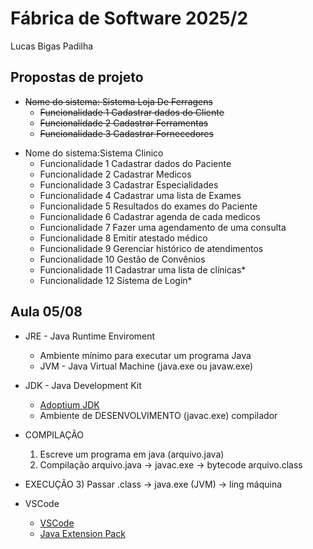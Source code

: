 # Fábrica de Software 2025/2
Lucas Bigas Padilha

## Propostas de projeto
<s>
  
- Nome do sistema: Sistema Loja De Ferragens
  - Funcionalidade 1 Cadastrar dados do Cliente
  - Funcionalidade 2 Cadastrar Ferramentas
  - Funcionalidade 3 Cadastrar Fornecedores

  
</s>


- Nome do sistema:Sistema Clinico 
  - Funcionalidade 1 Cadastrar dados do Paciente
  - Funcionalidade 2 Cadastrar Medicos 
  - Funcionalidade 3 Cadastrar Especialidades
  - Funcionalidade 4 Cadastrar uma lista de Exames
  - Funcionalidade 5 Resultados do exames do Paciente
  - Funcionalidade 6 Cadastrar agenda de cada medicos
  - Funcionalidade 7 Fazer uma agendamento de uma consulta
  - Funcionalidade 8 Emitir atestado médico
  - Funcionalidade 9 Gerenciar histórico de atendimentos
  - Funcionalidade 10 Gestão de Convênios
  - Funcionalidade 11 Cadastrar uma lista de clínicas*
  - Funcionalidade 12 Sistema de Login*

## Aula 05/08

- JRE - Java Runtime Enviroment
  - Ambiente mínimo para executar um programa Java
  - JVM - Java Virtual Machine (java.exe ou javaw.exe)

- JDK - Java Development Kit
  - [Adoptium JDK](https://adoptium.net/pt-BR)
  - Ambiente de DESENVOLVIMENTO (javac.exe) compilador

- COMPILAÇÃO
  1) Escreve um programa em java (arquivo.java)
  2) Compilação arquivo.java -> javac.exe -> bytecode arquivo.class
- EXECUÇÃO
  3) Passar .class -> java.exe (JVM) -> ling máquina

- VSCode
  - [VSCode](https://code.visualstudio.com/)
  - [Java Extension Pack](https://marketplace.visualstudio.com/items?itemName=vscjava.vscode-java-pack)
